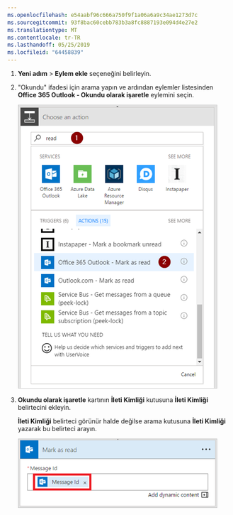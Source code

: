 ```yaml
---
ms.openlocfilehash: e54aabf96c666a750f9f1a06a6a9c34ae1273d7c
ms.sourcegitcommit: 93f8bac60cebb783b3a8fc8887193e094d4e27e2
ms.translationtype: MT
ms.contentlocale: tr-TR
ms.lasthandoff: 05/25/2019
ms.locfileid: "64458839"
---
```

1. **Yeni adım** > **Eylem ekle** seçeneğini belirleyin.
2. "Okundu" ifadesi için arama yapın ve ardından eylemler listesinden **Office 365 Outlook - Okundu olarak işaretle** eylemini seçin.
   
    ![Okundu olarak işaretle](media/email-triggers/email-triggers-5.png)
3. **Okundu olarak işaretle** kartının **İleti Kimliği** kutusuna **İleti Kimliği** belirtecini ekleyin.
   
     **İleti Kimliği** belirteci görünür halde değilse arama kutusuna **İleti Kimliği** yazarak bu belirteci arayın.
   
    ![İleti kimliği](media/email-triggers/email-triggers-6.png)

